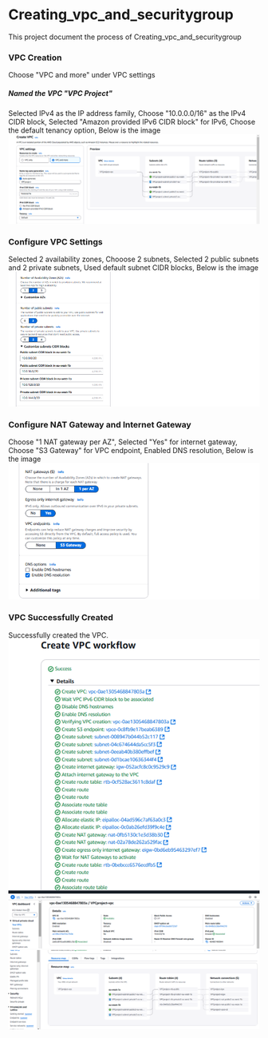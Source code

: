 # Creating_vpc_and_securitygroup
This project document the process of Creating_vpc_and_securitygroup
### VPC Creation
Choose "VPC and more" under VPC settings
##### Named the VPC "VPC Project"
Selected IPv4 as the IP address family,
Choose "10.0.0.0/16" as the IPv4 CIDR block,
Selected "Amazon provided IPv6 CIDR block" for IPv6,
Choose the default tenancy option,
Below is the image
![vpc Creation](/VPC_1.PNG)

### Configure VPC Settings
Selected 2 availability zones,
Chooose 2 subnets,
Selected 2 public subnets and 2 private subnets,
Used default subnet CIDR blocks,
Below is the image
![vpc Creation](/VPC_2.PNG)

### Configure NAT Gateway and Internet Gateway
Choose "1 NAT gateway per AZ",
Selected "Yes" for internet gateway,
Choose "S3 Gateway" for VPC endpoint,
Enabled DNS resolution,
Below is the image
![vpc Creation](/VPC_3.PNG)

### VPC Successfully Created
Successfully created the VPC.
![vpc Creation](/VPC_4.PNG)
![vpc Creation](/VPC_5.PNG)
![vpc Creation](/VPC_6.PNG)
